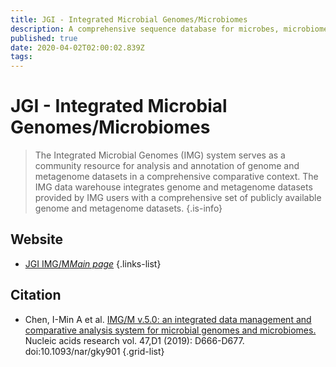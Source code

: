 ```yaml
---
title: JGI - Integrated Microbial Genomes/Microbiomes
description: A comprehensive sequence database for microbes, microbiomes
published: true
date: 2020-04-02T02:00:02.839Z
tags: 
---
```


# JGI - Integrated Microbial Genomes/Microbiomes

> The Integrated Microbial Genomes (IMG) system serves as a community resource for analysis and annotation of genome and metagenome datasets in a comprehensive comparative context. The IMG data warehouse integrates genome and metagenome datasets provided by IMG users with a comprehensive set of publicly available genome and metagenome datasets. 
{.is-info}

## Website

- [JGI IMG/M*Main page*](https://img.jgi.doe.gov/cgi-bin/m/main.cgi)
{.links-list}

## Citation

- Chen, I-Min A et al. [IMG/M v.5.0: an integrated data management and comparative analysis system for microbial genomes and microbiomes.](https://www.ncbi.nlm.nih.gov/pubmed/30289528) Nucleic acids research vol. 47,D1 (2019): D666-D677. doi:10.1093/nar/gky901
{.grid-list}